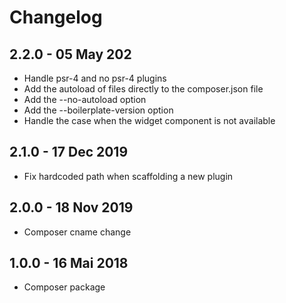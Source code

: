 # Changelog ##

## 2.2.0 - 05 May 202
* Handle psr-4 and no psr-4 plugins
* Add the autoload of files directly to the composer.json file
* Add the --no-autoload option
* Add the --boilerplate-version option
* Handle the case when the widget component is not available

## 2.1.0 - 17 Dec 2019
* Fix hardcoded path when scaffolding a new plugin

## 2.0.0 - 18 Nov 2019
* Composer cname change

## 1.0.0 - 16 Mai 2018
* Composer package